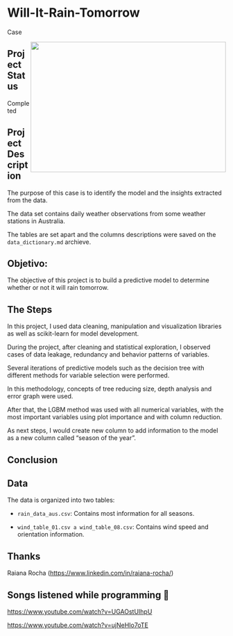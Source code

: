 # Will-It-Rain-Tomorrow
 Case

<img align="right" src="https://imageresizer.static9.net.au/wTyhl1oHYzHksDP61p_NFdoNr24=/750x0/https%3A%2F%2Fvms-network-images-prod.s3-ap-southeast-2.amazonaws.com%2F2020%2F08%2F306244%2F200808-WEATHER.jpg" height='300' width='450'>

## Project Status

Completed

## Project Description

The purpose of this case is to identify the model and the insights extracted from the data.  

The data set contains daily weather observations from some weather stations in Australia.
 
The tables are set apart and the columns descriptions were saved on the `data_dictionary.md` archieve.

## Objetivo:

The objective of this project is to build a predictive model to determine whether or not it will rain tomorrow.

## The Steps

In this project, I used data cleaning, manipulation and visualization libraries as well as scikit-learn for model development.

During the project, after cleaning and statistical exploration, I observed cases of data leakage, redundancy and behavior patterns of variables.

Several iterations of predictive models such as the decision tree with different methods for variable selection were performed.

In this methodology, concepts of tree reducing size, depth analysis and error graph were used.

After that, the LGBM method was used with all numerical variables, with the most important variables using plot importance and with column reduction.

As next steps, I would create new column to add information to the model as a new column called “season of the year”.

## Conclusion

## Data

The data is organized into two tables:

- `rain_data_aus.csv`: Contains most information for all seasons.

- `wind_table_01.csv a wind_table_08.csv`: Contains wind speed and orientation information.

## Thanks
Raiana Rocha (https://www.linkedin.com/in/raiana-rocha/)

## Songs listened while programming 🎼

https://www.youtube.com/watch?v=UGAOstUIhpU

https://www.youtube.com/watch?v=ujNeHIo7oTE
